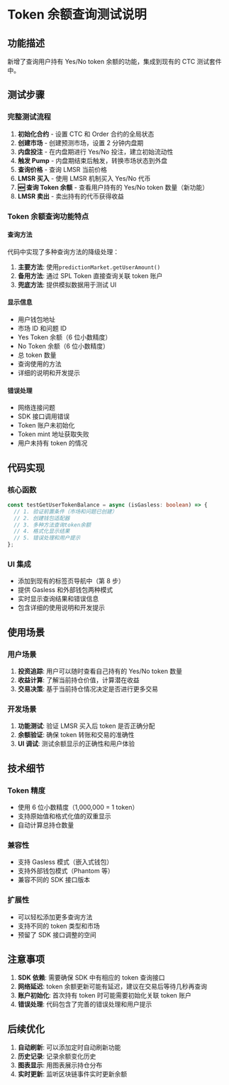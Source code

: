 # Token 余额查询测试说明

## 功能描述

新增了查询用户持有 Yes/No token 余额的功能，集成到现有的 CTC 测试套件中。

## 测试步骤

### 完整测试流程

1. **初始化合约** - 设置 CTC 和 Order 合约的全局状态
2. **创建市场** - 创建预测市场，设置 2 分钟内盘期
3. **内盘投注** - 在内盘期进行 Yes/No 投注，建立初始流动性
4. **触发 Pump** - 内盘期结束后触发，转换市场状态到外盘
5. **查询价格** - 查询 LMSR 当前价格
6. **LMSR 买入** - 使用 LMSR 机制买入 Yes/No 代币
7. **🆕 查询 Token 余额** - 查看用户持有的 Yes/No token 数量（新功能）
8. **LMSR 卖出** - 卖出持有的代币获得收益

### Token 余额查询功能特点

#### 查询方法

代码中实现了多种查询方法的降级处理：

1. **主要方法**: 使用`predictionMarket.getUserAmount()`
2. **备用方法**: 通过 SPL Token 直接查询关联 token 账户
3. **兜底方法**: 提供模拟数据用于测试 UI

#### 显示信息

- 用户钱包地址
- 市场 ID 和问题 ID
- Yes Token 余额（6 位小数精度）
- No Token 余额（6 位小数精度）
- 总 token 数量
- 查询使用的方法
- 详细的说明和开发提示

#### 错误处理

- 网络连接问题
- SDK 接口调用错误
- Token 账户未初始化
- Token mint 地址获取失败
- 用户未持有 token 的情况

## 代码实现

### 核心函数

```typescript
const testGetUserTokenBalance = async (isGasless: boolean) => {
  // 1. 验证前置条件（市场和问题已创建）
  // 2. 创建钱包适配器
  // 3. 多种方法查询token余额
  // 4. 格式化显示结果
  // 5. 错误处理和用户提示
};
```

### UI 集成

- 添加到现有的标签页导航中（第 8 步）
- 提供 Gasless 和外部钱包两种模式
- 实时显示查询结果和错误信息
- 包含详细的使用说明和开发提示

## 使用场景

### 用户场景

1. **投资追踪**: 用户可以随时查看自己持有的 Yes/No token 数量
2. **收益计算**: 了解当前持仓价值，计算潜在收益
3. **交易决策**: 基于当前持仓情况决定是否进行更多交易

### 开发场景

1. **功能测试**: 验证 LMSR 买入后 token 是否正确分配
2. **余额验证**: 确保 token 转账和交易的准确性
3. **UI 调试**: 测试余额显示的正确性和用户体验

## 技术细节

### Token 精度

- 使用 6 位小数精度（1,000,000 = 1 token）
- 支持原始值和格式化值的双重显示
- 自动计算总持仓数量

### 兼容性

- 支持 Gasless 模式（嵌入式钱包）
- 支持外部钱包模式（Phantom 等）
- 兼容不同的 SDK 接口版本

### 扩展性

- 可以轻松添加更多查询方法
- 支持不同的 token 类型和市场
- 预留了 SDK 接口调整的空间

## 注意事项

1. **SDK 依赖**: 需要确保 SDK 中有相应的 token 查询接口
2. **网络延迟**: token 余额更新可能有延迟，建议在交易后等待几秒再查询
3. **账户初始化**: 首次持有 token 时可能需要初始化关联 token 账户
4. **错误处理**: 代码包含了完善的错误处理和用户提示

## 后续优化

1. **自动刷新**: 可以添加定时自动刷新功能
2. **历史记录**: 记录余额变化历史
3. **图表显示**: 用图表展示持仓分布
4. **实时更新**: 监听区块链事件实时更新余额
